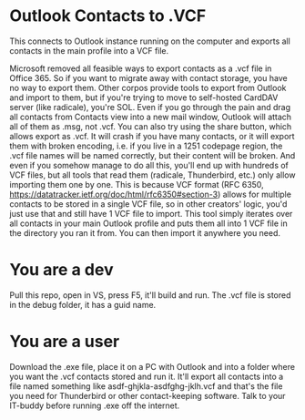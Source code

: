 # Outlook Contacts to .VCF
This connects to Outlook instance running on the computer and exports all contacts in the main profile into a VCF file.

Microsoft removed all feasible ways to export contacts as a .vcf file in Office 365. So if you want to migrate away with contact storage, you have no way to export them. Other corpos provide tools to export from Outlook and import to them, but if you're trying to move to self-hosted CardDAV server (like radicale), you're SOL. Even if you go through the pain and drag all contacts from Contacts view into a new mail window, Outlook will attach all of them as .msg, not .vcf. You can also try using the share button, which allows export as .vcf. It will crash if you have many contacts, or it will export them with broken encoding, i.e. if you live in a 1251 codepage region, the .vcf file names will be named correctly, but their content will be broken. And even if you somehow manage to do all this, you'll end up with hundreds of VCF files, but all tools that read them (radicale, Thunderbird, etc.) only allow importing them one by one. This is because VCF format (RFC 6350, https://datatracker.ietf.org/doc/html/rfc6350#section-3) allows for multiple contacts to be stored in a single VCF file, so in other creators' logic, you'd just use that and still have 1 VCF file to import. This tool simply iterates over all contacts in your main Outlook profile and puts them all into 1 VCF file in the directory you ran it from. You can then import it anywhere you need.

# You are a dev
Pull this repo, open in VS, press F5, it'll build and run. The .vcf file is stored in the debug folder, it has a guid name.

# You are a user
Download the .exe file, place it on a PC with Outlook and into a folder where you want the .vcf contacts stored and run it. It'll export all contacts into a file named something like asdf-ghjkla-asdfghg-jklh.vcf and that's the file you need for Thunderbird or other contact-keeping software. Talk to your IT-buddy before running .exe off the internet.
